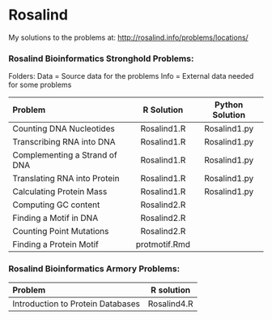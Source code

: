 # Rosalind
My solutions to the problems at:
http://rosalind.info/problems/locations/

### Rosalind Bioinformatics Stronghold Problems:
Folders:
Data = Source data for the problems
Info = External data needed for some problems

| Problem  | R Solution   | Python Solution |
| :------------- | :----------: | :----------: |
|  Counting DNA Nucleotides | Rosalind1.R  | Rosalind1.py |
| Transcribing RNA into DNA  | Rosalind1.R | Rosalind1.py |
| Complementing a Strand of DNA | Rosalind1.R | Rosalind1.py |
| Translating RNA into Protein  | Rosalind1.R | Rosalind1.py |
| Calculating Protein Mass | Rosalind1.R | Rosalind1.py |
| Computing GC content | Rosalind2.R | |
| Finding a Motif in DNA  | Rosalind2.R | |
| Counting Point Mutations  | Rosalind2.R | |
| Finding a Protein Motif  | protmotif.Rmd | |

### Rosalind Bioinformatics Armory Problems:

| Problem  | R solution    |
| :------------- | :----------: |
|  Introduction to Protein Databases| Rosalind4.R  |
